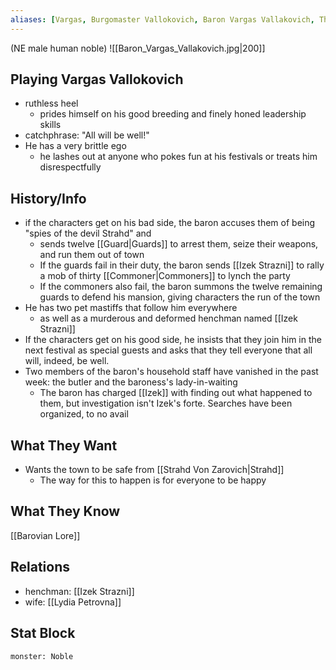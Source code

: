 ```yaml
---
aliases: [Vargas, Burgomaster Vallokovich, Baron Vargas Vallakovich, The Baron]
---
```

(NE male human noble)
![[Baron_Vargas_Vallakovich.jpg|200]]
## Playing Vargas Vallokovich
- ruthless heel
	- prides himself on his good breeding and finely honed leadership skills
- catchphrase: "All will be well!"
- He has a very brittle ego
	- he lashes out at anyone who pokes fun at his festivals or treats him disrespectfully

## History/Info
- if the characters get on his bad side, the baron accuses them of being "spies of the devil Strahd" and
	- sends twelve [[Guard|Guards]] to arrest them, seize their weapons, and run them out of town
	- If the guards fail in their duty, the baron sends [[Izek Strazni]] to rally a mob of thirty [[Commoner|Commoners]] to lynch the party
	- If the commoners also fail, the baron summons the twelve remaining guards to defend his mansion, giving characters the run of the town
- He has two pet mastiffs that follow him everywhere
	- as well as a murderous and deformed henchman named [[Izek Strazni]]
- If the characters get on his good side, he insists that they join him in the next festival as special guests and asks that they tell everyone that all will, indeed, be well.
- Two members of the baron's household staff have vanished in the past week: the butler and the baroness's lady-in-waiting
	- The baron has charged [[Izek]] with finding out what happened to them, but investigation isn't Izek's forte. Searches have been organized, to no avail
 
## What They Want
- Wants the town to be safe from [[Strahd Von Zarovich|Strahd]]
	- The way for this to happen is for everyone to be happy

## What They Know
[[Barovian Lore]]

## Relations
- henchman: [[Izek Strazni]]
- wife: [[Lydia Petrovna]]

## Stat Block

```statblock
monster: Noble
```

```dataviewjs
```
